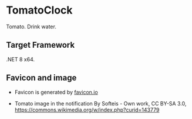 # TomatoClock
Tomato. Drink water.

## Target Framework
.NET 8 x64.

## Favicon and image

* Favicon is generated by [favicon.io](https://favicon.io/)

* Tomato image in the notification By Softeis - Own work, CC BY-SA 3.0, https://commons.wikimedia.org/w/index.php?curid=143779
